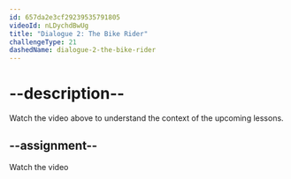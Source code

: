 ```yaml
---
id: 657da2e3cf29239535791805
videoId: nLDychdBwUg
title: "Dialogue 2: The Bike Rider"
challengeType: 21
dashedName: dialogue-2-the-bike-rider
---
```


# --description--

Watch the video above to understand the context of the upcoming lessons.

## --assignment--

Watch the video
